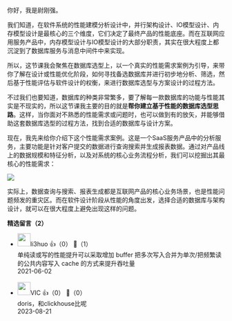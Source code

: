 你好，我是尉刚强。

我们知道，在软件系统的性能建模分析设计中，并行架构设计、IO模型设计、内存模型设计是最核心的三个维度，它们决定了最终产品的性能底座。而在互联网应用服务产品中，内存模型设计与IO模型设计的大部分职责，其实在很大程度上都沉淀到了数据库服务与消息中间件中来实现。

所以，这节课我会聚焦在数据库选型上，以一个真实的性能需求案例为引导，来带你了解在设计或性能优化阶段，如何寻找备选数据库并进行初步地分析、筛选，然后基于性能评估与软件设计的权衡，来进行数据库选型与方案设计的过程方法。

不过我们也要知道，数据库的种类非常繁多，要了解每一款数据库的功能与性能其实是不现实的，所以这节课我主要的目的就是**帮你建立基于性能的数据库选型思路**。这样，当你面对不熟悉的性能需求或问题时，也可以做到有的放矢，并能够借助这套数据库选型的过程方法，找到合适的数据库与设计方案。

现在，我先来给你介绍下这个性能需求案例。这是一个SaaS服务产品中的分析服务，主要功能是针对客户提交的数据进行查询搜索并生成报表数据。通过对产品线上的数据规模和特征分析，以及对系统的核心业务流程分析，我们可以挖掘出其最核心的性能需求：

![](https://static001.geekbang.org/resource/image/ce/1e/ce55e9a51700a19yydff8c36fb34fe1e.jpg?wh=2000%2A428)

实际上，数据查询与搜索、报表生成都是互联网产品的核心业务场景，也是性能问题频发的重灾区。而在软件设计阶段从性能的角度出发，选择合适的数据库与架构设计，就可以在很大程度上避免出现这样的问题。
<div><strong>精选留言（2）</strong></div><ul>
<li><img src="https://static001.geekbang.org/account/avatar/00/0f/83/14/bcc58354.jpg" width="30px"><span>li3huo</span> 👍（0） 💬（1）<div>单纯读或写的性能提升可以采取增加 buffer 把多次写入合并为单次&#47;把频繁读的公共内容写入 cache 的方式来提升吞吐量</div>2021-06-02</li><br/><li><img src="https://static001.geekbang.org/account/avatar/00/10/ff/d0/402be1e9.jpg" width="30px"><span>VIC</span> 👍（0） 💬（0）<div>doris，和clickhouse比呢</div>2023-08-21</li><br/>
</ul>